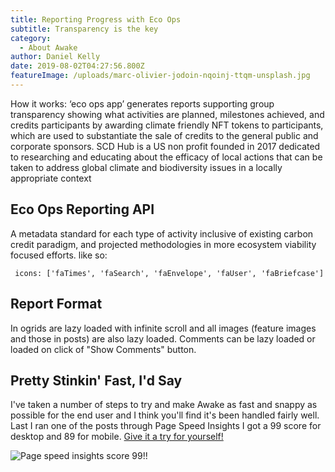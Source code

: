 ```yaml
---
title: Reporting Progress with Eco Ops
subtitle: Transparency is the key
category:
  - About Awake
author: Daniel Kelly
date: 2019-08-02T04:27:56.800Z
featureImage: /uploads/marc-olivier-jodoin-nqoinj-ttqm-unsplash.jpg
---
```

How it works: ‘eco ops app’ generates reports supporting group transparency showing what activities are planned, milestones achieved, and credits participants by awarding climate friendly NFT tokens to participants, which are used to substantiate the sale of credits to the general public and corporate sponsors. SCD Hub is a US non profit founded in 2017 dedicated to researching and educating about the efficacy of local actions that can be taken to address global climate and biodiversity issues in a locally appropriate context  

## Eco Ops Reporting API

A metadata standard for each type of activity inclusive of existing carbon credit paradigm, and projected methodologies in more ecosystem viability focused efforts.  like so: 

```
 icons: ['faTimes', 'faSearch', 'faEnvelope', 'faUser', 'faBriefcase']
```

## Report Format

In ogrids are lazy loaded with infinite scroll and all images (feature images and those in posts) are also lazy loaded. Comments can be lazy loaded or loaded on click of "Show Comments" button.

## Pretty Stinkin' Fast, I'd Say

I've taken a number of steps to try and make Awake as fast and snappy as possible for the end user and I think you'll find it's been handled fairly well. Last I ran one of the posts through Page Speed Insights I got a 99 score for desktop and 89 for mobile. [Give it a try for yourself!](https://developers.google.com/speed/pagespeed/insights/?url=https%3A%2F%2Fawake-template.netlify.com%2Fpost-markup-and-formatting%2F&tab=desktop)

![Page speed insights score 99!!](/uploads/page-speed-insights.jpg)
